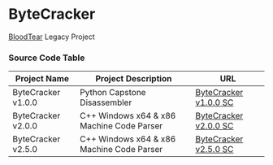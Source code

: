 # ByteCracker
[BloodTear](https://github.com/mastermind65535/BloodTear) Legacy Project

### Source Code Table
| Project Name          | Project Description                       | URL                                                   |
|-----------------------|-------------------------------------------|-------------------------------------------------------|
| ByteCracker v1.0.0   | Python Capstone Disassembler              | [ByteCracker v1.0.0 SC](https://github.com/mastermind65535/ByteCracker/blob/main/ByteCracker%20v1.0.0%20(Python)/ByteCracker.py)    |
| ByteCracker v2.0.0   | C++ Windows x64 & x86 Machine Code Parser | [ByteCracker v2.0.0 SC](https://github.com/mastermind65535/ByteCracker/blob/main/ByteCracker%20v2.0.0%20(C%2B%2B)/ByteCracker/ByteCracker.cpp)    |
| ByteCracker v2.5.0   | C++ Windows x64 & x86 Machine Code Parser | [ByteCracker v2.5.0 SC](https://github.com/mastermind65535/ByteCracker/blob/main/ByteCracker%20v2.5.0%20(C%2B%2B)/ByteCracker/ByteCracker.cpp)    |
